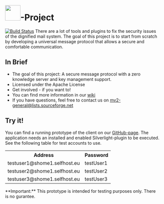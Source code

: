 # <img src="https://raw.githubusercontent.com/masinger/mv2/master/mv2Icon.png" width="50" />-Project 
[![Build Status](https://travis-ci.org/mv2project/mv2.svg?branch=master)](https://travis-ci.org/mv2project/mv2)
There are a lot of tools and plugins to fix the security issues of the dignified mail system. The goal of this project is to start from scratch by developing a universal message protocol that allows a secure and comfortable communication.
## In Brief
+   The goal of this project: A secure message protocol with a zero knowledge server and key management support.
+   Licensed under the Apache License
+   Get involved - if you want to!
+   You can find more information in our [wiki](https://github.com/mv2project/mv2/wiki)
+   If you have questions, feel free to contact us on mv2-general@lists.sourceforge.net

## Try it!
You can find a running prototype of the client on our [GitHub-page](https://mv2project.github.io/mv2/WebClientTestPage.html). The application needs an installed and enabled Silverlight-plugin to be executed.
See the following table for test accounts to use.
<table>
<tr><th>Address</th><th>Password</th></tr>
<tr><td>testuser1@shome1.selfhost.eu</td><td>testUser1</td></tr>
<tr><td>testuser2@shome1.selfhost.eu</td><td>testUser2</td></tr>
<tr><td>testuser3@shome1.selfhost.eu</td><td>testUser3</td></tr>
</table>
**Important:** This prototype is intended for testing purposes only. There is no gurantee.

